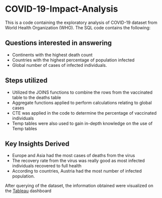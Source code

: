 # COVID-19-Impact-Analysis

This is a code containing the exploratory analysis of COVID-19 dataset from World Health Organization (WHO). The SQL code contains the following: 


## Questions interested in answering
- Continents with the highest death count
- Countries with the highest percentage of population infected
- Global number of cases of infected individuals.


## Steps utilized
- Utilized the JOINS functions to combine the rows from the vaccinated table to the deaths table 
- Aggregate functions applied to perform calculations relating to global cases  
- CTE was applied in the code to determine the percentage of vaccinated individuals
- Temp tables were also used to gain in-depth knowledge on the use of Temp tables


## Key Insights Derived
- Europe and Asia had the most cases of deaths from the virus
- The recovery rate from the virus was really good as most infected individuals recovered to full health
- According to countries, Austria had the most number of infected population. 


After querying of the dataset, the information obtained were visualized on the [Tableau](https://public.tableau.com/app/profile/michael.osuji/viz/Book1_16903870985960/Dashboard1) dashboard
